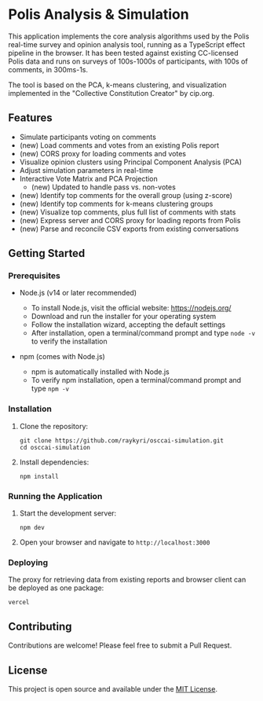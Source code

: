 # Polis Analysis & Simulation

This application implements the core analysis algorithms used by the Polis real-time survey and opinion analysis tool, running as a TypeScript effect pipeline in the browser. It has been tested against existing CC-licensed Polis data and runs on surveys of 100s-1000s of participants, with 100s of comments, in 300ms-1s.

The tool is based on the PCA, k-means clustering, and visualization implemented in the "Collective Constitution Creator" by cip.org.

## Features

- Simulate participants voting on comments
- (new) Load comments and votes from an existing Polis report
- (new) CORS proxy for loading comments and votes
- Visualize opinion clusters using Principal Component Analysis (PCA)
- Adjust simulation parameters in real-time
- Interactive Vote Matrix and PCA Projection
  - (new) Updated to handle pass vs. non-votes
- (new) Identify top comments for the overall group (using z-score)
- (new) Identify top comments for k-means clustering groups
- (new) Visualize top comments, plus full list of comments with stats
- (new) Express server and CORS proxy for loading reports from Polis
- (new) Parse and reconcile CSV exports from existing conversations

## Getting Started

### Prerequisites

- Node.js (v14 or later recommended)
  - To install Node.js, visit the official website: https://nodejs.org/
  - Download and run the installer for your operating system
  - Follow the installation wizard, accepting the default settings
  - After installation, open a terminal/command prompt and type `node -v` to verify the installation

- npm (comes with Node.js)
  - npm is automatically installed with Node.js
  - To verify npm installation, open a terminal/command prompt and type `npm -v`

### Installation

1. Clone the repository:
   ```
   git clone https://github.com/raykyri/osccai-simulation.git
   cd osccai-simulation
   ```

2. Install dependencies:
   ```
   npm install
   ```

### Running the Application

1. Start the development server:
   ```
   npm dev
   ```

2. Open your browser and navigate to `http://localhost:3000`


### Deploying

The proxy for retrieving data from existing reports and browser client
can be deployed as one package:

```
vercel
```

## Contributing

Contributions are welcome! Please feel free to submit a Pull Request.

## License

This project is open source and available under the [MIT License](LICENSE).
